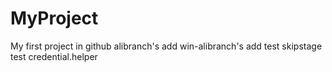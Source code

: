 # MyProject
My first project in github
alibranch's add
win-alibranch's add
test skipstage
test credential.helper
